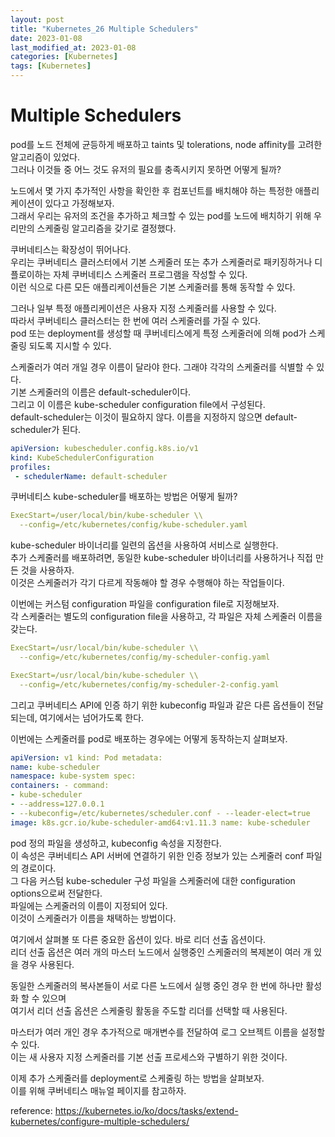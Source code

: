 ```yaml
---
layout: post
title: "Kubernetes_26 Multiple Schedulers"
date: 2023-01-08
last_modified_at: 2023-01-08
categories: [Kubernetes]
tags: [Kubernetes]
---
```


# Multiple Schedulers

pod를 노드 전체에 균등하게 배포하고 taints 및 tolerations, node affinity를 고려한 알고리즘이 있었다.   
그러나 이것들 중 어느 것도 유저의 필요를 충족시키지 못하면 어떻게 될까?   

노드에서 몇 가지 추가적인 사항을 확인한 후 컴포넌트를 배치해야 하는 특정한 애플리케이션이 있다고 가정해보자.    
그래서 우리는 유저의 조건을 추가하고 체크할 수 있는 pod를 노드에 배치하기 위해 우리만의 스케줄링 알고리즘을 갖기로 결정했다.    

쿠버네티스는 확장성이 뛰어나다.    
우리는 쿠버네티스 클러스터에서 기본 스케줄러 또는 추가 스케줄러로 패키징하거나 디플로이하는 자체 쿠버네티스 스케줄러 프로그램을 작성할 수 있다.   
이런 식으로 다른 모든 애플리케이션들은 기본 스케줄러를 통해 동작할 수 있다.   

그러나 일부 특정 애플리케이션은 사용자 지정 스케줄러를 사용할 수 있다.    
따라서 쿠버네티스 클러스터는 한 번에 여러 스케줄러를 가질 수 있다.    
pod 또는 deployment를 생성할 때 쿠버네티스에게 특정 스케줄러에 의해 pod가 스케줄링 되도록 지시할 수 있다.   

스케줄러가 여러 개일 경우 이름이 달라야 한다. 그래야 각각의 스케줄러를 식별할 수 있다.      
기본 스케줄러의 이름은 default-scheduler이다.    
그리고 이 이름은 kube-scheduler configuration file에서 구성된다.   
default-scheduler는 이것이 필요하지 않다. 이름을 지정하지 않으면 default-scheduler가 된다.   
```yml
apiVersion: kubescheduler.config.k8s.io/v1
kind: KubeSchedulerConfiguration
profiles:
 - schedulerName: default-scheduler
```

쿠버네티스 kube-scheduler를 배포하는 방법은 어떻게 될까?
```yml
ExecStart=/user/local/bin/kube-scheduler \\
  --config=/etc/kubernetes/config/kube-scheduler.yaml
```
kube-scheduler 바이너리를 일련의 옵션을 사용하여 서비스로 실행한다.   
추가 스케줄러를 배포하려면, 동일한 kube-scheduler 바이너리를 사용하거나 직접 만든 것을 사용하자.   
이것은 스케줄러가 각기 다르게 작동해야 할 경우 수행해야 하는 작업들이다.   

이번에는 커스텀 configuration 파일을 configuration file로 지정해보자.   
각 스케줄러는 별도의 configuration file을 사용하고, 각 파일은 자체 스케줄러 이름을 갖는다.   
```yml
ExecStart=/usr/local/bin/kube-scheduler \\
  --config=/etc/kubernetes/config/my-scheduler-config.yaml
```
```yml
ExecStart=/usr/local/bin/kube-scheduler \\
  --config=/etc/kubernetes/config/my-scheduler-2-config.yaml
```

그리고 쿠버네티스 API에 인증 하기 위한 kubeconfig 파일과 같은 다른 옵션들이 전달되는데, 여기에서는 넘어가도록 한다.   

이번에는 스케줄러를 pod로 배포하는 경우에는 어떻게 동작하는지 살펴보자.   
```yml
apiVersion: v1 kind: Pod metadata:
name: kube-scheduler
namespace: kube-system spec:
containers: - command:
- kube-scheduler
- --address=127.0.0.1
- --kubeconfig=/etc/kubernetes/scheduler.conf - --leader-elect=true
image: k8s.gcr.io/kube-scheduler-amd64:v1.11.3 name: kube-scheduler
```
pod 정의 파일을 생성하고, kubeconfig 속성을 지정한다.   
이 속성은 쿠버네티스 API 서버에 연결하기 위한 인증 정보가 있는 스케줄러 conf 파일의 경로이다.   
그 다음 커스텀 kube-scheduler 구성 파일을 스케줄러에 대한 configuration options으로써 전달한다.    
파일에는 스케줄러의 이름이 지정되어 있다.   
이것이 스케줄러가 이름을 채택하는 방법이다.   

여기에서 살펴볼 또 다른 중요한 옵션이 있다. 바로 리더 선출 옵션이다.   
리더 선출 옵션은 여러 개의 마스터 노드에서 실행중인 스케줄러의 복제본이 여러 개 있을 경우 사용된다.   

동일한 스케줄러의 복사본들이 서로 다른 노드에서 실행 중인 경우 한 번에 하나만 활성화 할 수 있으며   
여기서 리더 선출 옵션은 스케줄링 활동을 주도할 리더를 선택할 때 사용된다.    

마스터가 여러 개인 경우 추가적으로 매개변수를 전달하여 로그 오브젝트 이름을 설정할 수 있다.   
이는 새 사용자 지정 스케줄러를 기본 선출 프로세스와 구별하기 위한 것이다.   

이제 추가 스케줄러를 deployment로 스케줄링 하는 방법을 살펴보자.   
이를 위해 쿠버네티스 매뉴얼 페이지를 참고하자.    

reference: https://kubernetes.io/ko/docs/tasks/extend-kubernetes/configure-multiple-schedulers/

